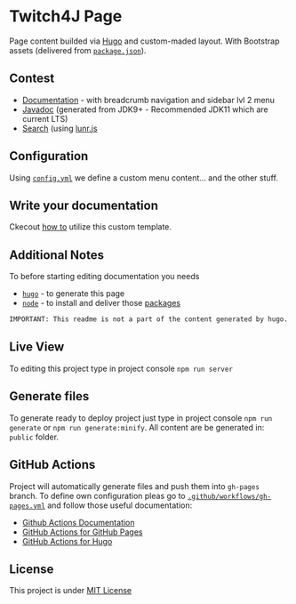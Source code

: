 # Twitch4J Page

Page content builded via [Hugo](https://gohugo.io) and custom-maded layout.
With Bootstrap assets (delivered from [`package.json`](package.json)).

## Contest

- [Documentation](content/docs) - with breadcrumb navigation and sidebar lvl 2 menu
- [Javadoc](static/javadoc) (generated from JDK9+ - Recommended JDK11 which are current LTS)
- [Search](assets/js/script.js) (using [lunr.js](https://lunrjs.com/)

## Configuration

Using [`config.yml`](config.yml) we define a custom menu content... and the other stuff.

## Write your documentation

Ckecout [how to](how_to.md) utilize this custom template.

## Additional Notes

To before starting editing documentation you needs

- [`hugo`](https://gohugo.io) - to generate this page
- [`node`](https://nodejs.org) - to install and deliver those [packages](package.json)

```txt
IMPORTANT: This readme is not a part of the content generated by hugo.
```

## Live View

To editing this project type in project console `npm run server`

## Generate files

To generate ready to deploy project just type in project console `npm run generate` or `npm run generate:minify`. All content are be generated in: `public` folder.

## GitHub Actions

Project will automatically generate files and push them into `gh-pages` branch.
To define own configuration pleas go to [`.github/workflows/gh-pages.yml`](.github/workflows/gh-pages.yml) and follow those useful documentation:

- [Github Actions Documentation](https://docs.github.com/en/actions)
- [GitHub Actions for GitHub Pages](https://github.com/peaceiris/actions-gh-pages)
- [GitHub Actions for Hugo](https://github.com/peaceiris/actions-hugo)

## License

This project is under [MIT License](LICENSE)
